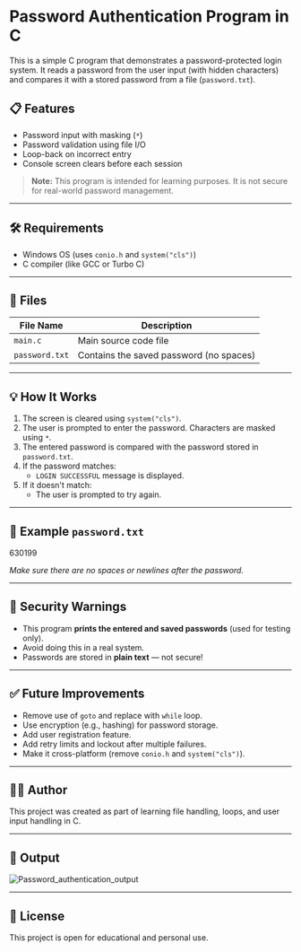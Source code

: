 # Password Authentication Program in C

This is a simple C program that demonstrates a password-protected login system. It reads a password from the user input (with hidden characters) and compares it with a stored password from a file (`password.txt`).

## 📋 Features

- Password input with masking (`*`)
- Password validation using file I/O
- Loop-back on incorrect entry
- Console screen clears before each session

> **Note:** This program is intended for learning purposes. It is not secure for real-world password management.

---

## 🛠️ Requirements

- Windows OS (uses `conio.h` and `system("cls")`)
- C compiler (like GCC or Turbo C)

---

## 📂 Files

| File Name      | Description                              |
|----------------|------------------------------------------|
| `main.c`       | Main source code file                    |
| `password.txt` | Contains the saved password (no spaces)  |

---

## 💡 How It Works

1. The screen is cleared using `system("cls")`.
2. The user is prompted to enter the password. Characters are masked using `*`.
3. The entered password is compared with the password stored in `password.txt`.
4. If the password matches:
   - `LOGIN SUCCESSFUL` message is displayed.
5. If it doesn't match:
   - The user is prompted to try again.

---

## 🔐 Example `password.txt`

630199

*Make sure there are no spaces or newlines after the password.*

---

## 🚫 Security Warnings

- This program **prints the entered and saved passwords** (used for testing only).
- Avoid doing this in a real system.
- Passwords are stored in **plain text** — not secure!

---

## ✅ Future Improvements

- Remove use of `goto` and replace with `while` loop.
- Use encryption (e.g., hashing) for password storage.
- Add user registration feature.
- Add retry limits and lockout after multiple failures.
- Make it cross-platform (remove `conio.h` and `system("cls")`).

---

## 🧑‍💻 Author

This project was created as part of learning file handling, loops, and user input handling in C.

---

## 📸 Output

![Password_authentication_output](https://github.com/user-attachments/assets/23e5db70-333b-4912-acdc-41f8b588297b)


---

## 📄 License

This project is open for educational and personal use.

